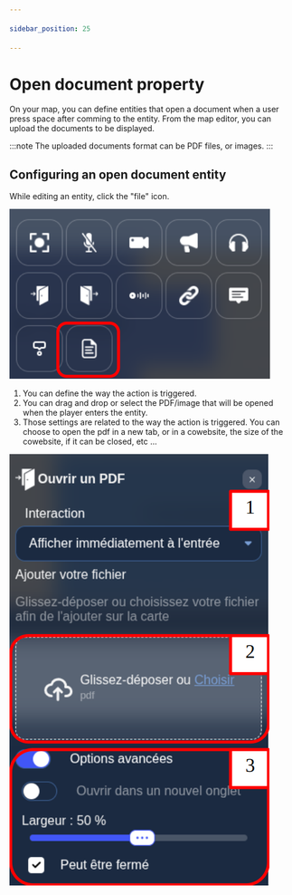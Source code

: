 ```yaml
---

sidebar_position: 25

---
```


# Open document property

On your map, you can define entities that open a document when a user press space after comming to the entity.
From the map editor, you can upload the documents to be displayed.

:::note
The uploaded documents format can be PDF files, or images.
:::

## Configuring an open document entity

While editing an entity, click the "file" icon.

![pdf_property](../../images/editor/pdf_property.png)

1. You can define the way the action is triggered.
2. You can drag and drop or select the PDF/image that will be opened when the player enters the entity.
3. Those settings are related to the way the action is triggered. You can choose to open the pdf in a new tab, or in a cowebsite, the size of the cowebsite, if it can be closed, etc ...

![open_pdf](../../images/editor/open_pdf.png)
